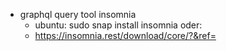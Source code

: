 - graphql query tool insomnia
  - ubuntu: sudo snap install insomnia oder:
  - https://insomnia.rest/download/core/?&ref=